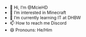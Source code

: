 - 👋 Hi, I’m @McieHD
- 👀 I’m interested in Minecraft 
- 🌱 I’m currently learning IT at DHBW 
- 📫 How to reach me Discord 
- 😄 Pronouns: He/Him 

<!---
McieHD/McieHD is a ✨ special ✨ repository because its `README.md` (this file) appears on your GitHub profile.
You can click the Preview link to take a look at your changes.
--->
